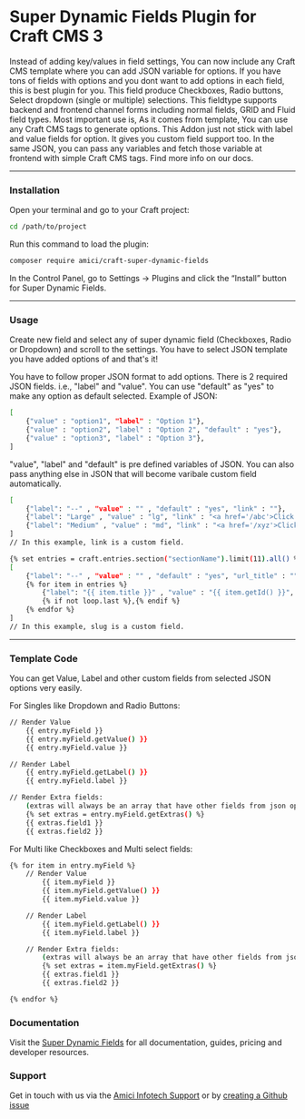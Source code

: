 # Super Dynamic Fields Plugin for Craft CMS 3

Instead of adding key/values in field settings, You can now include any Craft CMS template where you can add JSON variable for options. If you have tons of fields with options and you dont want to add options in each field, this is best plugin for you. This field produce Checkboxes, Radio buttons, Select dropdown (single or multiple) selections. This fieldtype supports backend and frontend channel forms including normal fields, GRID and Fluid field types. Most important use is, As it comes from template, You can use any Craft CMS tags to generate options. This Addon just not stick with label and value fields for option. It gives you custom field support too. In the same JSON, you can pass any variables and fetch those variable at frontend with simple Craft CMS tags. Find more info on our docs.


---
### Installation
Open your terminal and go to your Craft project:

```bash
cd /path/to/project
```
Run this command to load the plugin:

```bash
composer require amici/craft-super-dynamic-fields
```

In the Control Panel, go to Settings → Plugins and click the “Install” button for Super Dynamic Fields.

---
### Usage
Create new field and select any of super dynamic field (Checkboxes, Radio or Dropdown) and scroll to the settings. You have to select JSON template you have added options of and that's it!

You have to follow proper JSON format to add options. There is 2 required JSON fields. i.e., "label" and "value". You can use "default" as "yes" to make any option as default selected. Example of JSON:

```bash
[
	{"value" : "option1", "label" : "Option 1"},
	{"value" : "option2", "label" : "Option 2", "default" : "yes"},
	{"value" : "option3", "label" : "Option 3"},
]
```

"value", "label" and "default" is pre defined variables of JSON. You can also pass anything else in JSON that will become varibale custom field automatically.

```bash
[
	{"label": "--" , "value" : "" , "default" : "yes", "link" : ""},
	{"label": "Large" , "value" : "lg", "link" : "<a href='/abc'>Click Here</a>"},
	{"label": "Medium" , "value" : "md", "link" : "<a href='/xyz'>Click Here</a>"}
]
// In this example, link is a custom field.
```

```bash
{% set entries = craft.entries.section("sectionName").limit(11).all() %}
[
	{"label": "--" , "value" : "" , "default" : "yes", "url_title" : ""},
	{% for item in entries %}
		{"label": "{{ item.title }}" , "value" : "{{ item.getId() }}", "slug" : "{{ item.slug }}"}
		{% if not loop.last %},{% endif %}
	{% endfor %}
]
// In this example, slug is a custom field.
```
---
### Template Code
You can get Value, Label and other custom fields from selected JSON options very easily.

For Singles like Dropdown and Radio Buttons:
```bash
// Render Value
    {{ entry.myField }}
    {{ entry.myField.getValue() }}
    {{ entry.myField.value }}

// Render Label
    {{ entry.myField.getLabel() }}
    {{ entry.myField.label }}

// Render Extra fields:
    (extras will always be an array that have other fields from json option.)
    {% set extras = entry.myField.getExtras() %}
    {{ extras.field1 }}
    {{ extras.field2 }}
```

For Multi like Checkboxes and Multi select fields:
```bash
{% for item in entry.myField %}
    // Render Value
        {{ item.myField }}
        {{ item.myField.getValue() }}
        {{ item.myField.value }}

    // Render Label
        {{ item.myField.getLabel() }}
        {{ item.myField.label }}

    // Render Extra fields:
        (extras will always be an array that have other fields from json option.)
        {% set extras = item.myField.getExtras() %}
        {{ extras.field1 }}
        {{ extras.field2 }}

{% endfor %}
```

### Documentation
Visit the [Super Dynamic Fields](https://docs.amiciinfotech.com/craft-cms/super-dynamic-fields-craft) for all documentation, guides, pricing and developer resources.

### Support
Get in touch with us via the [Amici Infotech Support](https://amiciinfotech.com/contact) or by [creating a Github issue](https://github.com/amici-infotech/craft-super-dynamic-fields/issues)
